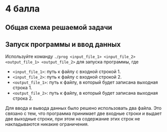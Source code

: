 # 4 балла

## Общая схема решаемой задачи

## Запуск программы и ввод данных

Используйте команду `./prog <input_file_1> <input_file_2> <output_file_1> <output_file_2>` для запуска программы, где
- `<input_file_1>`: путь к файлу с входной строкой 1.
- `<input_file_2>`: путь к файлу с входной строкой 2.
- `<output_file_1>`: путь к файлу, в который будет записана выходная строка 1.
- `<output_file_2>`: путь к файлу, в который будет записана выходная строка 2.

Для ввода и вывода данных было решено использовать два файла. Это связано с тем, что программа принимает две входные строки и выдает две выходные строки, при этом на содержание этих строк не накладываются никакие ограничения.